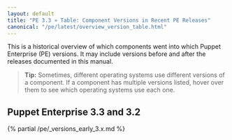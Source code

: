 ```yaml
---
layout: default
title: "PE 3.3 » Table: Component Versions in Recent PE Releases"
canonical: "/pe/latest/overview_version_table.html"
---
```



This is a historical overview of which components went into which Puppet Enterprise (PE) versions. It may include versions before and after the releases documented in this manual.

> **Tip:** Sometimes, different operating systems use different versions of a component. If a component has multiple versions listed, hover over them to see which operating systems use each one.

## Puppet Enterprise 3.3 and 3.2

{% partial /pe/_versions_early_3.x.md %}
